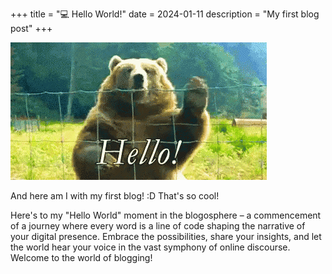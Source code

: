 +++
title = "💻 Hello World!"
date = 2024-01-11
description = "My first blog post"
+++

![Image](hi-icegif.gif)

And here am I with my first blog! :D That's so cool!
<!-- more -->
Here's to my "Hello World" moment in the blogosphere – a commencement of a journey where every word is a line of code shaping the narrative of your digital presence. Embrace the possibilities, share your insights, and let the world hear your voice in the vast symphony of online discourse. Welcome to the world of blogging!